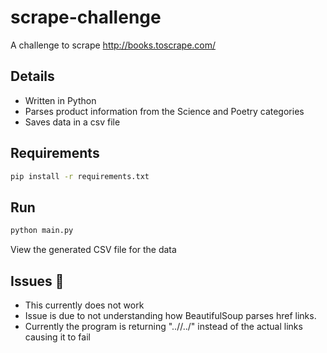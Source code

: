 # scrape-challenge

A challenge to scrape http://books.toscrape.com/ 

## Details

- Written in Python
- Parses product information from the Science and Poetry categories
- Saves data in a csv file

## Requirements

```sh
pip install -r requirements.txt
```

## Run

```sh
python main.py
```
View the generated CSV file for the data

## Issues 🤬

- This currently does not work
- Issue is due to not understanding how BeautifulSoup parses href links.
- Currently the program is returning "..//../" instead of the actual links causing it to fail
